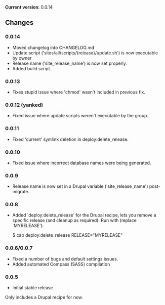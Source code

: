 **Current version:** 0.0.14

## Changes ##
### 0.0.14 ###
* Moved changelog into CHANGELOG.md
* Update script ('sites/all/scripts/{release}/update.sh') is now executable by owner
* Release name ('site_release_name') is now set properly.
* Added build script.

### 0.0.13 ###
* Fixes stupid issue where 'chmod' wasn't included in previous fix.

### 0.0.12 (yanked) ###
* Fixed issue where update scripts weren't executable by the group.

### 0.0.11 ###
* Fixed 'current' symlink deletion in deploy:delete_release.

### 0.0.10 ###
* Fixed issue where incorrect database names were being generated.

### 0.0.9 ###
* Release name is now set in a Drupal variable ('site_release_name') post-migrate.

### 0.0.8 ###
* Added 'deploy:delete_release' for the Drupal recipe, lets you remove a specific release (and cleanup as required). Run with (replace 'MYRELEASE'):

    $ cap deploy:delete_release RELEASE="MYRELEASE"

### 0.0.6/0.0.7
* Fixed a number of bugs and default settings issues.
* Added automated Compass (SASS) compilation

### 0.0.5
* Initial stable release

Only includes a Drupal recipe for now.
